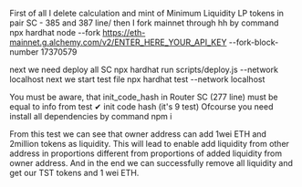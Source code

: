 First of all I delete calculation and mint of Minimum Liquidity LP tokens in pair SC  - 385 and 387 line/
then I fork mainnet through hh by command      
npx hardhat node --fork https://eth-mainnet.g.alchemy.com/v2/ENTER_HERE_YOUR_API_KEY --fork-block-number 17370579

next we need deploy all SC 
npx hardhat run scripts/deploy.js --network localhost
next we start test file 
npx hardhat test --network localhost

You must be aware, that init_code_hash in Router SC (277 line) must be equal to  info from test  ✔ init code hash (it's 9 test)
Ofcourse you need install all dependencies by command 
npm i

From this test we can see that owner address can add 1wei ETH and 2million tokens as liquidity. This will lead to enable add liquidity from other address in proportions different from proportions of added liquidity from owner address. And in the end we can successfully remove all liquidity and get our TST tokens and 1 wei ETH.
